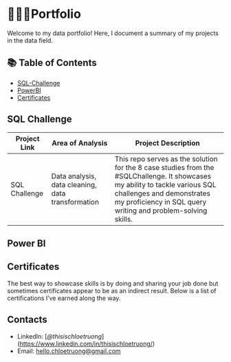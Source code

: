 # 👩🏻‍💻Portfolio
Welcome to my data portfolio! Here, I document a summary of my projects in the data field.
## 📚 Table of Contents
- [SQL-Challenge](https://github.com/thisisChloe/SQL-Challenge)
- [PowerBI](#PowerBI)
- [Certificates](#Certificates)
## SQL Challenge
|Project Link|Area of Analysis|Project Description|
|------------|----------------|-------------------|
|SQL Challenge|Data analysis, data cleaning, data transformation|This repo serves as the solution for the 8 case studies from the #SQLChallenge. It showcases my ability to tackle various SQL challenges and demonstrates my proficiency in SQL query writing and problem-solving skills.|

## Power BI

## Certificates

The best way to showcase skills is by doing and sharing your job done but sometimes certificates appear to be as an indirect result. Below is a list of certifications I’ve earned along the way.

## Contacts

- LinkedIn: [*@thisischloetruong*] (https://www.linkedin.com/in/thisischloetruong/)
- Email: hello.chloetruong@gmail.com

